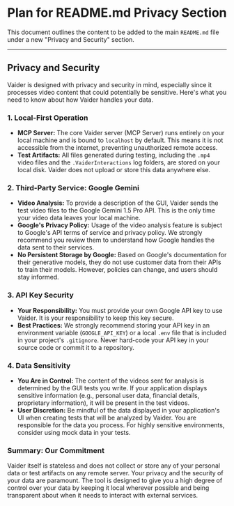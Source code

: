 # Plan for README.md Privacy Section

This document outlines the content to be added to the main `README.md` file under a new "Privacy and Security" section.

---

## Privacy and Security

Vaider is designed with privacy and security in mind, especially since it processes video content that could potentially be sensitive. Here's what you need to know about how Vaider handles your data.

### **1. Local-First Operation**

*   **MCP Server:** The core Vaider server (MCP Server) runs entirely on your local machine and is bound to `localhost` by default. This means it is not accessible from the internet, preventing unauthorized remote access.
*   **Test Artifacts:** All files generated during testing, including the `.mp4` video files and the `.VaiderInteractions` log folders, are stored on your local disk. Vaider does not upload or store this data anywhere else.

### **2. Third-Party Service: Google Gemini**

*   **Video Analysis:** To provide a description of the GUI, Vaider sends the test video files to the Google Gemini 1.5 Pro API. This is the only time your video data leaves your local machine.
*   **Google's Privacy Policy:** Usage of the video analysis feature is subject to Google's API terms of service and privacy policy. We strongly recommend you review them to understand how Google handles the data sent to their services.
*   **No Persistent Storage by Google:** Based on Google's documentation for their generative models, they do not use customer data from their APIs to train their models. However, policies can change, and users should stay informed.

### **3. API Key Security**

*   **Your Responsibility:** You must provide your own Google API key to use Vaider. It is your responsibility to keep this key secure.
*   **Best Practices:** We strongly recommend storing your API key in an environment variable (`GOOGLE_API_KEY`) or a local `.env` file that is included in your project's `.gitignore`. Never hard-code your API key in your source code or commit it to a repository.

### **4. Data Sensitivity**

*   **You Are in Control:** The content of the videos sent for analysis is determined by the GUI tests you write. If your application displays sensitive information (e.g., personal user data, financial details, proprietary information), it will be present in the test videos.
*   **User Discretion:** Be mindful of the data displayed in your application's UI when creating tests that will be analyzed by Vaider. You are responsible for the data you process. For highly sensitive environments, consider using mock data in your tests.

### **Summary: Our Commitment**

Vaider itself is stateless and does not collect or store any of your personal data or test artifacts on any remote server. Your privacy and the security of your data are paramount. The tool is designed to give you a high degree of control over your data by keeping it local wherever possible and being transparent about when it needs to interact with external services. 